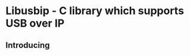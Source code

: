 Libusbip - C library which supports USB over IP
===============================================

Introducing
-----------